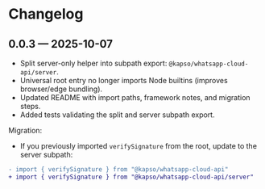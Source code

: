 # Changelog

## 0.0.3 — 2025-10-07

- Split server-only helper into subpath export: `@kapso/whatsapp-cloud-api/server`.
- Universal root entry no longer imports Node builtins (improves browser/edge bundling).
- Updated README with import paths, framework notes, and migration steps.
- Added tests validating the split and server subpath export.

Migration:
- If you previously imported `verifySignature` from the root, update to the server subpath:

```diff
- import { verifySignature } from "@kapso/whatsapp-cloud-api"
+ import { verifySignature } from "@kapso/whatsapp-cloud-api/server"
```

